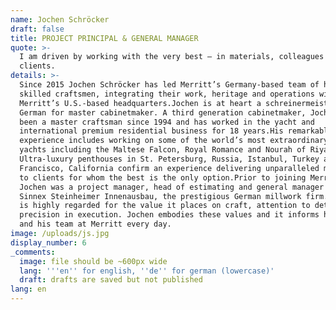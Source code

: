 ```yaml
---
name: Jochen Schröcker
draft: false
title: PROJECT PRINCIPAL & GENERAL MANAGER
quote: >-
  I am driven by working with the very best – in materials, colleagues and
  clients.
details: >-
  Since 2015 Jochen Schröcker has led Merritt’s Germany-based team of highly
  skilled craftsmen, integrating their work, heritage and operations with
  Merritt’s U.S.-based headquarters.Jochen is at heart a schreinermeister,
  German for master cabinetmaker. A third generation cabinetmaker, Jochen has
  been a master craftsman since 1994 and has worked in the yacht and
  international premium residential business for 18 years.His remarkable career
  experience includes working on some of the world’s most extraordinary mega
  yachts including the Maltese Falcon, Royal Romance and Nourah of Riyadh.
  Ultra-luxury penthouses in St. Petersburg, Russia, Istanbul, Turkey and San
  Francisco, California confirm an experience delivering unparalleled millwork
  to clients for whom the best is the only option.Prior to joining Merritt,
  Jochen was a project manager, head of estimating and general manager for
  Sinnex Steinheimer Innenausbau, the prestigious German millwork firm. Germany
  is highly regarded for the value it places on craft, attention to detail and
  precision in execution. Jochen embodies these values and it informs his work
  and his team at Merritt every day.
image: /uploads/js.jpg
display_number: 6
_comments:
  image: file should be ~600px wide
  lang: '''en'' for english, ''de'' for german (lowercase)'
  draft: drafts are saved but not published
lang: en
---
```

